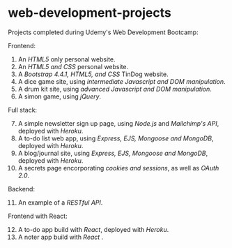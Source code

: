 # web-development-projects

Projects completed during Udemy's Web Development Bootcamp:

  Frontend:

  1. An *HTML5* only personal website.
  2. An *HTML5 and CSS* personal website.
  3. A *Bootstrap 4.4.1, HTML5, and CSS* TinDog website.
  4. A dice game site, using *intermediate Javascript and DOM manipulation*.
  5. A drum kit site, using *advanced Javascript and DOM manipulation*.
  6. A simon game, using *jQuery*.

  Full stack:

  7. A simple newsletter sign up page, using *Node.js* and *Mailchimp's API*, deployed with *Heroku*.
  8. A to-do list web app, using *Express, EJS, Mongoose and MongoDB*, deployed with *Heroku*.
  9. A blog/journal site, using *Express, EJS, Mongoose and MongoDB*, deployed with *Heroku*.
  10. A secrets page encorporating *cookies and sessions*, as well as *OAuth 2.0*.
  
  Backend:

  11. An example of a *RESTful API*.

  Frontend with React:

  12. A to-do app build with *React*, deployed with *Heroku*.
  13. A noter app build with *React* .
